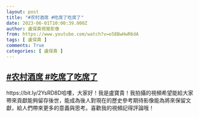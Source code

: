 ```yaml
---
layout: post
title: "#农村酒席 #吃席了吃席了"
date: 2023-06-01T10:00:39.000Z
author: 盧保貴視覺影像
from: https://www.youtube.com/watch?v=o58BwHwR6dA
tags: [ 盧保貴 ]
comments: True
categories: [ 盧保貴 ]
---
```

<!--1685613639000-->
[#农村酒席 #吃席了吃席了](https://www.youtube.com/watch?v=o58BwHwR6dA)
------

<div>
https://bit.ly/2YsRD8D哈嘍，大家好！我是盧寶貴！我拍攝的視頻希望能給大家帶來貢獻能夠留存後世，能成為後人對現在的歷史參考期待影像能為將來保留文獻，給人們帶來更多的意義與思考。喜歡我的視頻記得評論哦！
</div>
